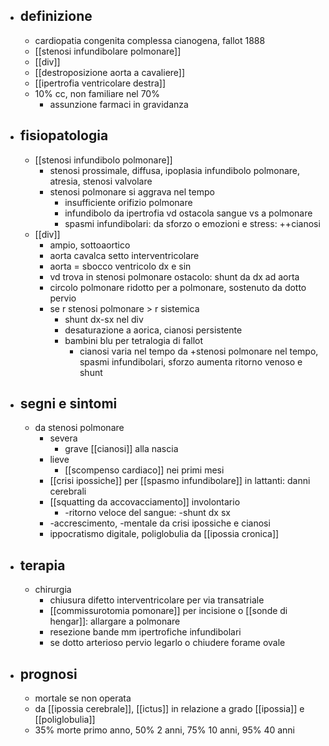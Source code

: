 - ## definizione
	- cardiopatia congenita complessa cianogena, fallot 1888
	- [[stenosi infundibolare polmonare]]
	- [[div]]
	- [[destroposizione aorta a cavaliere]]
	- [[ipertrofia ventricolare destra]]
	- 10% cc, non familiare nel 70%
		- assunzione farmaci in gravidanza
- ## fisiopatologia
	- [[stenosi infundibolo polmonare]]
		- stenosi prossimale, diffusa, ipoplasia infundibolo polmonare, atresia, stenosi valvolare
		- stenosi polmonare si aggrava nel tempo
			- insufficiente orifizio polmonare
			- infundibolo da ipertrofia vd ostacola sangue vs a polmonare
			- spasmi infundibolari: da sforzo o emozioni e stress: ++cianosi
	- [[div]]
		- ampio, sottoaortico
		- aorta cavalca setto interventricolare
		- aorta = sbocco ventricolo dx e sin
		- vd trova in stenosi polmonare ostacolo: shunt da dx ad aorta
		- circolo polmonare ridotto per a polmonare, sostenuto da dotto pervio
		- se r stenosi polmonare > r sistemica
			- shunt dx-sx nel div
			- desaturazione a aorica, cianosi persistente
			- bambini blu per tetralogia di fallot
				- cianosi varia  nel tempo da +stenosi polmonare nel tempo, spasmi infundibolari, sforzo aumenta ritorno venoso e shunt
- ## segni e sintomi
	- da stenosi polmonare
		- severa
			- grave [[cianosi]] alla nascia
		- lieve
			- [[scompenso cardiaco]] nei primi mesi
		- [[crisi ipossiche]] per [[spasmo infundibolare]] in lattanti: danni cerebrali
		- [[squatting da accovacciamento]] involontario
			- -ritorno veloce del sangue: -shunt dx sx
		- -accrescimento, -mentale da crisi ipossiche e cianosi
		- ippocratismo digitale, poliglobulia da [[ipossia cronica]]
- ## terapia
	- chirurgia
		- chiusura difetto interventricolare per via transatriale
		- [[commissurotomia pomonare]] per incisione o [[sonde di hengar]]: allargare a polmonare
		- resezione bande mm ipertrofiche infundibolari
		- se dotto arterioso pervio legarlo o chiudere forame ovale
- ## prognosi
	- mortale se non operata
	- da [[ipossia cerebrale]], [[ictus]] in relazione a grado [[ipossia]] e [[poliglobulia]]
	- 35% morte primo anno, 50% 2 anni, 75% 10 anni, 95% 40 anni